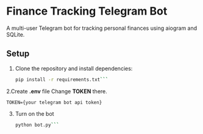 # Finance Tracking Telegram Bot

A multi-user Telegram bot for tracking personal finances using aiogram and SQLite.

## Setup

1. Clone the repository and install dependencies:
   ```bash
   pip install -r requirements.txt```
2.Create **.env** file Change **TOKEN** there.
  ```
  TOKEN={your telegram bot api token}
  ```
3. Turn on the bot
   ```bash
   python bot.py```
